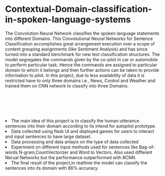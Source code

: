 # Contextual-Domain-classification-in-spoken-language-systems
The Convolution Neural Network classifies the spoken language statements into different Domains.
This Convolutional Neural Networks for Sentence Classification accomplishes great arrangement execution over a scope of content grouping assignments (like Sentiment Analysis) and has since turned into a standard benchmark for new text classification structures. The model segregates the commands given by the co-pilot in car or automobile to perform particular task. Hence the commands are assigned to particular domain to which it belongs and then further actions can be taken to provide information to pilot. In this project, due to less availability of data it is restricted have to only three domains i.e., News, Control and Weather and trained them on CNN network to classify into three Domains.


<br><br><br><br>
<li>The main idea of this project is to classify the human utterance sentences into their domain according to its intend for autopilot prototype.</li>
                    <li>Data collected using flask UI and deployed games for users to interact and input sentences to have large dataset.</li>
					<li>Data processing and data anlayis on the type of data collected</li>
					<li>Experiment on different input methods used for sentences like Bag-of-words N-gram,CountVectorizer and Word to Vectors.
					Also used different Nerual Networks but the performance outperformed with RCNN.</li> 
                    <li>The final result of the project,in realtime the model can classify the sentences into its domain with 86% accuracy.</li>
